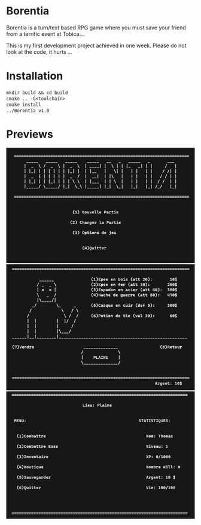# Borentia

Borentia is a turn/text based RPG game where you must save your friend from a terrific event at Tobica...

This is my first development project achieved in one week. Please do not look at the code, it hurts ...

# Installation

```console
mkdir build && cd build
cmake .. -G<toolchain>
cmake install
../Borentia v1.0
```

# Previews

<img src="img/preview0.png" width="800">

<img src="img/preview1.png" width="800">

<img src="img/preview2.png" width="800">